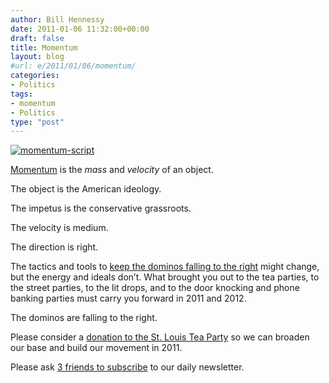 ```yaml
---
author: Bill Hennessy
date: 2011-01-06 11:32:00+00:00
draft: false
title: Momentum
layout: blog
#url: e/2011/01/06/momentum/
categories:
- Politics
tags:
- momentum
- Politics
type: "post"
---
```


[![momentum-script](https://hennessysview.com/wp-content/uploads/2011/01/momentum-script_thumb.png)
](https://hennessysview.com/wp-content/uploads/2011/01/momentum-script.png)

 

[Momentum](https://freakonomics.blogs.nytimes.com/2010/10/22/detecting-political-momentum-is-harder-than-you-think/) is the _mass_ and _velocity_ of an object. 

 

The object is the American ideology. 

 

The impetus is the conservative grassroots.

 

The velocity is medium.

 

The direction is right.

 

The tactics and tools to [keep the dominos falling to the right](https://biggovernment.com/lkudlow/2011/01/05/supply-side-obama-trust-but-verify/) might change, but the energy and ideals don’t. What brought you out to the tea parties, to the street parties, to the lit drops, and to the door knocking and phone banking parties must carry you forward in 2011 and 2012.

 

The dominos are falling to the right.

 

Please consider a [donation to the St. Louis Tea Party](https://stlouisteaparty.com) so we can broaden our base and build our movement in 2011. 

 

Please ask [3 friends to subscribe](https://us1.forward-to-friend.com/forward?u=b6334042e74991364820c98c6&id=5828681c62&e=[UNIQID]) to our daily newsletter. 
